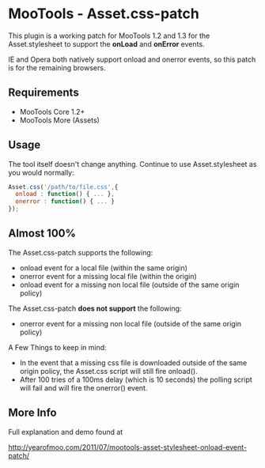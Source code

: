 # MooTools - Asset.css-patch

This plugin is a working patch for MooTools 1.2 and 1.3 for the Asset.stylesheet to support the **onLoad** and **onError** events.

IE and Opera both natively support onload and onerror events, so this patch is for the remaining browsers.

## Requirements

- MooTools Core 1.2+
- MooTools More (Assets)

## Usage

The tool itself doesn't change anything. Continue to use Asset.stylesheet as you would normally:

```javascript
Asset.css('/path/to/file.css',{
  onload : function() { ... },
  onerror : function() { ... }
});
```

## Almost 100%

The Asset.css-patch supports the following:
 * onload event for a local file (within the same origin)
 * onerror event for a missing local file (within the origin)
 * onload event for a missing non local file (outside of the same origin policy)

The Asset.css-patch **does not support** the following:
 * onerror event for a missing non local file (outside of the same origin policy)

A Few Things to keep in mind:
 * In the event that a missing css file is downloaded outside of the same origin policy, the Asset.css script will still fire onload().
 * After 100 tries of a 100ms delay (which is 10 seconds) the polling script will fail and will fire the onerror() event.

## More Info

Full explanation and demo found at

http://yearofmoo.com/2011/07/mootools-asset-stylesheet-onload-event-patch/
